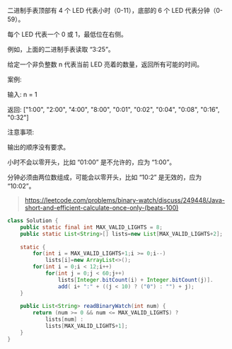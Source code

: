 二进制手表顶部有 4 个 LED 代表小时（0-11），底部的 6 个 LED 代表分钟（0-59）。

每个 LED 代表一个 0 或 1，最低位在右侧。


例如，上面的二进制手表读取 “3:25”。

给定一个非负整数 n 代表当前 LED 亮着的数量，返回所有可能的时间。

案例:

输入: n = 1

返回: ["1:00", "2:00", "4:00", "8:00", "0:01", "0:02", "0:04", "0:08", "0:16", "0:32"]
 
注意事项:

输出的顺序没有要求。

小时不会以零开头，比如 “01:00” 是不允许的，应为 “1:00”。

分钟必须由两位数组成，可能会以零开头，比如 “10:2” 是无效的，应为 “10:02”。
>https://leetcode.com/problems/binary-watch/discuss/249448/Java-short-and-efficient-calculate-once-only-(beats-100)
```java
class Solution {
    public static final int MAX_VALID_LIGHTS = 8;
    public static List<String>[] lists=new List[MAX_VALID_LIGHTS+2];
    
    static {
        for(int i = MAX_VALID_LIGHTS+1;i >= 0;i--) 
            lists[i]=new ArrayList<>();
        for(int i = 0;i < 12;i++) 
            for(int j = 0;j < 60;j++) 
                lists[Integer.bitCount(i) + Integer.bitCount(j)].
                add( i+ ":" + ((j < 10) ? ("0") : "") + j);
    }
    
    public List<String> readBinaryWatch(int num) {
        return (num >= 0 && num <= MAX_VALID_LIGHTS) ? 
            lists[num] : 
            lists[MAX_VALID_LIGHTS+1];
    }
}
```
